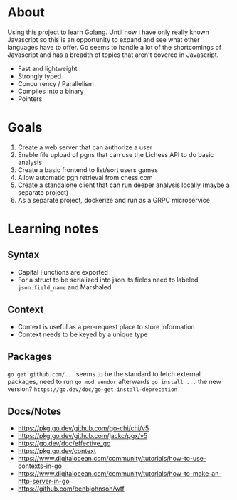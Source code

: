 # About

Using this project to learn Golang. Until now I have only really known Javascript so this is an opportunity to expand and see what other languages have to offer. Go seems to handle a lot of the shortcomings of Javascript and has a breadth of topics that aren't covered in Javascript.

- Fast and lightweight
- Strongly typed
- Concurrency / Parallelism
- Compiles into a binary
- Pointers

# Goals

1. Create a web server that can authorize a user
2. Enable file upload of pgns that can use the Lichess API to do basic analysis
3. Create a basic frontend to list/sort users games
4. Allow automatic pgn retrieval from chess.com
5. Create a standalone client that can run deeper analysis locally (maybe a separate project)
6. As a separate project, dockerize and run as a GRPC microservice

# Learning notes

## Syntax

- Capital Functions are exported
- For a struct to be serialized into json its fields need to labeled `json:field_name` and Marshaled

## Context

- Context is useful as a per-request place to store information
- Context needs to be keyed by a unique type

## Packages

`go get github.com/...` seems to be the standard to fetch external packages, need to run `go mod vendor` afterwards
`go install ...` the new version? `https://go.dev/doc/go-get-install-deprecation`

## Docs/Notes

- https://pkg.go.dev/github.com/go-chi/chi/v5
- https://pkg.go.dev/github.com/jackc/pgx/v5
- https://go.dev/doc/effective_go
- https://pkg.go.dev/context
- https://www.digitalocean.com/community/tutorials/how-to-use-contexts-in-go
- https://www.digitalocean.com/community/tutorials/how-to-make-an-http-server-in-go
- https://github.com/benbjohnson/wtf
